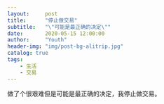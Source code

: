 ```yaml
---
layout:     post
title:      "停止做交易"
subtitle:   "\"可能是最正确的决定\""
date:       2020-05-15 12:00:00
author:     "Youth"
header-img: "img/post-bg-alitrip.jpg"
catalog: true
tags:
    - 生活
    - 交易
---
```


做了个很艰难但是可能是最正确的决定，我停止做交易。

